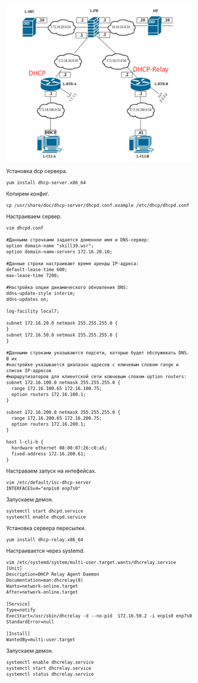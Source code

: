 ![Карта сети ](/dhcp.png)

Установка dcp сервера.
```console
yum install dhcp-server.x86_64
```

Копирем конфиг.
```console
cp /usr/share/doc/dhcp-server/dhcpd.conf.example /etc/dhcp/dhcpd.conf
```

Настраиваем сервер.
```console
vim dhcpd.conf

#Данными строчками задается доменное имя и DNS-сервер:
option domain-name "skill39.wsr";
option domain-name-servers 172.16.20.10;

#Данные строки настраивают время аренды IP-адреса:
default-lease-time 600;
max-lease-time 7200;

#Настройка опции динамического обновления DNS:
ddns-update-style interim;
ddns-updates on;

log-facility local7;

subnet 172.16.20.0 netmask 255.255.255.0 {
}
subnet 172.16.50.0 netmask 255.255.255.0 {
}

#Данными строками указываются подсети, которые будет обслуживать DNS. В их
#настройке указывается диапазон адресов с ключевым словом range и список IP-адресов
#маршрутизаторов для клиентской сети ключевым словом option routers:
subnet 172.16.100.0 netmask 255.255.255.0 {
  range 172.16.100.65 172.16.100.75;
  option routers 172.16.100.1;
}

subnet 172.16.200.0 netmask 255.255.255.0 {
  range 172.16.200.65 172.16.200.75;
  option routers 172.16.200.1;
}

host l-cli-b {
  hardware ethernet 08:00:07:26:c0:a5;
  fixed-address 172.16.200.61;
}
```

Настраваем запуск на интефейсах. 
```console
vim /etc/default/isc-dhcp-server
INTERFACESv4="enp1s0 enp7s0"
```

Запускаем демон.
```console
systemctl start dhcpd.service
systemctl enable dhcpd.service 
```

Установка сервера пересылки.
```console
yum install dhcp-relay.x86_64
```
Настраивается через systemd.
```console
vim /etc/systemd/system/multi-user.target.wants/dhcrelay.service
[Unit]
Description=DHCP Relay Agent Daemon
Documentation=man:dhcrelay(8)
Wants=network-online.target
After=network-online.target

[Service]
Type=notify
ExecStart=/usr/sbin/dhcrelay -d --no-pid  172.16.50.2 -i enp1s0 enp7s0
StandardError=null

[Install]
WantedBy=multi-user.target
```
Запускаем демон.
```console
systemctl enable dhcrelay.service 
systemctl start dhcrelay.service 
systemctl status dhcrelay.service 
```
